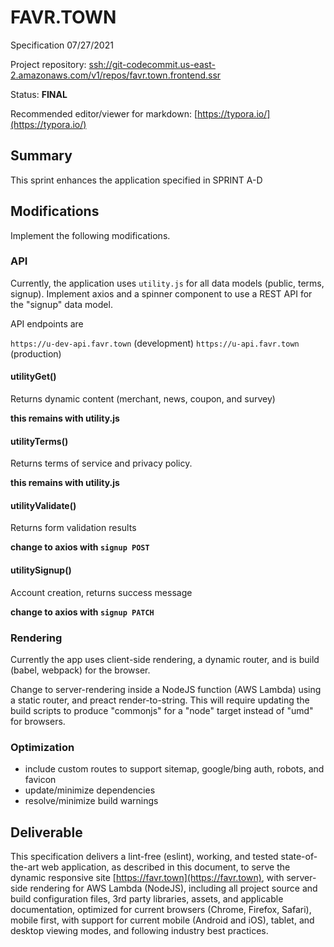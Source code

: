# FAVR.TOWN

Specification
07/27/2021

Project repository:
[ssh://git-codecommit.us-east-2.amazonaws.com/v1/repos/favr.town.frontend.ssr](ssh://git-codecommit.us-east-2.amazonaws.com/v1/repos/favr.town.frontend.ssr)

Status:
**FINAL**



Recommended editor/viewer for markdown: [https://typora.io/](https://typora.io/)



## Summary

This sprint enhances the application specified in SPRINT A-D



## Modifications

Implement the following modifications. 



### API

Currently, the application uses `utility.js` for all data models (public, terms, signup).
Implement axios and a spinner component to use a REST API for the "signup" data model.



API endpoints are

`https://u-dev-api.favr.town` (development)
`https://u-api.favr.town` (production)



#### utilityGet()

Returns dynamic content (merchant, news, coupon, and survey)

**this remains with utility.js**



#### utilityTerms()

Returns terms of service and privacy policy.

**this remains with utility.js**



#### utilityValidate()

Returns form validation results

**change to axios with `signup POST`**



#### utilitySignup()

Account creation, returns success message

**change to axios with `signup PATCH`**



### Rendering

Currently the app uses client-side rendering, a dynamic router, and is build (babel, webpack) for the browser.

Change to server-rendering inside a NodeJS function (AWS Lambda) using a static router, and preact render-to-string. This will require updating the build scripts to produce "commonjs" for a "node" target instead of "umd" for browsers.



### Optimization

- include custom routes to support sitemap, google/bing auth, robots, and favicon
- update/minimize dependencies
- resolve/minimize build warnings





## Deliverable

This specification delivers a lint-free (eslint), working, and tested state-of-the-art web application, as described in this document, to serve the dynamic responsive site [https://favr.town](https://favr.town), with server-side rendering for AWS Lambda (NodeJS), including all project source and build configuration files, 3rd party libraries, assets, and applicable documentation, optimized for current browsers (Chrome, Firefox, Safari), mobile first, with support for current mobile (Android and iOS), tablet, and desktop viewing modes, and following industry best practices.

